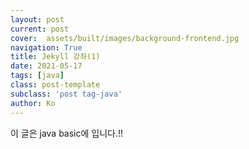 ```yaml
---
layout: post
current: post
cover:  assets/built/images/background-frontend.jpg
navigation: True
title: Jekyll 강좌(1)
date: 2021-05-17 
tags: [java]
class: post-template
subclass: 'post tag-java'
author: Ko
---
```


이 글은 java basic에 입니다.!!